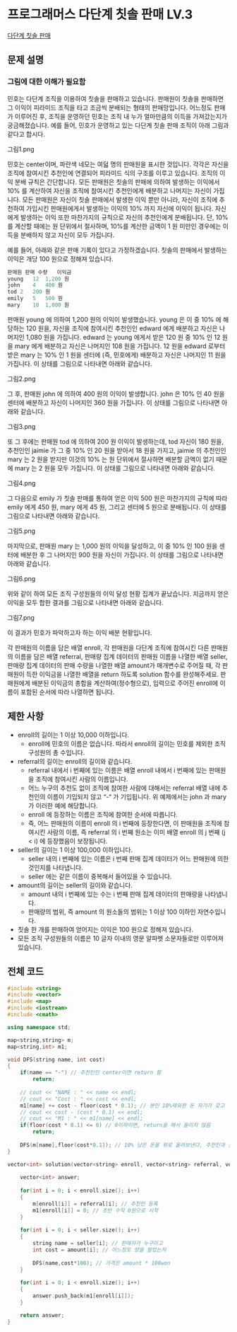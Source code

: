 # 프로그래머스 다단계 칫솔 판매 LV.3

[다단계 칫솔 판매](https://programmers.co.kr/learn/courses/30/lessons/77486)

## 문제 설명

### 그림에 대한 이해가 필요함

민호는 다단계 조직을 이용하여 칫솔을 판매하고 있습니다. 판매원이 칫솔을 판매하면 그 이익이 피라미드 조직을 타고 조금씩 분배되는 형태의 판매망입니다. 어느정도 판매가 이루어진 후, 조직을 운영하던 민호는 조직 내 누가 얼마만큼의 이득을 가져갔는지가 궁금해졌습니다. 예를 들어, 민호가 운영하고 있는 다단계 칫솔 판매 조직이 아래 그림과 같다고 합시다.

그림1.png

민호는 center이며, 파란색 네모는 여덟 명의 판매원을 표시한 것입니다. 각각은 자신을 조직에 참여시킨 추천인에 연결되어 피라미드 식의 구조를 이루고 있습니다. 조직의 이익 분배 규칙은 간단합니다. 모든 판매원은 칫솔의 판매에 의하여 발생하는 이익에서 10% 를 계산하여 자신을 조직에 참여시킨 추천인에게 배분하고 나머지는 자신이 가집니다. 모든 판매원은 자신이 칫솔 판매에서 발생한 이익 뿐만 아니라, 자신이 조직에 추천하여 가입시킨 판매원에게서 발생하는 이익의 10% 까지 자신에 이익이 됩니다. 자신에게 발생하는 이익 또한 마찬가지의 규칙으로 자신의 추천인에게 분배됩니다. 단, 10% 를 계산할 때에는 원 단위에서 절사하며, 10%를 계산한 금액이 1 원 미만인 경우에는 이득을 분배하지 않고 자신이 모두 가집니다.

예를 들어, 아래와 같은 판매 기록이 있다고 가정하겠습니다. 칫솔의 판매에서 발생하는 이익은 개당 100 원으로 정해져 있습니다.
```c++
판매원	판매 수량	이익금
young	12	1,200 원
john	4	400 원
tod	2	200 원
emily	5	500 원
mary	10	1,000 원
```
판매원 young 에 의하여 1,200 원의 이익이 발생했습니다. young 은 이 중 10% 에 해당하는 120 원을, 자신을 조직에 참여시킨 추천인인 edward 에게 배분하고 자신은 나머지인 1,080 원을 가집니다. edward 는 young 에게서 받은 120 원 중 10% 인 12 원을 mary 에게 배분하고 자신은 나머지인 108 원을 가집니다. 12 원을 edward 로부터 받은 mary 는 10% 인 1 원을 센터에 (즉, 민호에게) 배분하고 자신은 나머지인 11 원을 가집니다. 이 상태를 그림으로 나타내면 아래와 같습니다.

그림2.png

그 후, 판매원 john 에 의하여 400 원의 이익이 발생합니다. john 은 10% 인 40 원을 센터에 배분하고 자신이 나머지인 360 원을 가집니다. 이 상태를 그림으로 나타내면 아래와 같습니다.

그림3.png

또 그 후에는 판매원 tod 에 의하여 200 원 이익이 발생하는데, tod 자신이 180 원을, 추천인인 jaimie 가 그 중 10% 인 20 원을 받아서 18 원을 가지고, jaimie 의 추천인인 mary 는 2 원을 받지만 이것의 10% 는 원 단위에서 절사하면 배분할 금액이 없기 때문에 mary 는 2 원을 모두 가집니다. 이 상태를 그림으로 나타내면 아래와 같습니다.

그림4.png

그 다음으로 emily 가 칫솔 판매를 통하여 얻은 이익 500 원은 마찬가지의 규칙에 따라 emily 에게 450 원, mary 에게 45 원, 그리고 센터에 5 원으로 분배됩니다. 이 상태를 그림으로 나타내면 아래와 같습니다.

그림5.png

마지막으로, 판매원 mary 는 1,000 원의 이익을 달성하고, 이 중 10% 인 100 원을 센터에 배분한 후 그 나머지인 900 원을 자신이 가집니다. 이 상태를 그림으로 나타내면 아래와 같습니다.

그림6.png

위와 같이 하여 모든 조직 구성원들의 이익 달성 현황 집계가 끝났습니다. 지금까지 얻은 이익을 모두 합한 결과를 그림으로 나타내면 아래와 같습니다.

그림7.png

이 결과가 민호가 파악하고자 하는 이익 배분 현황입니다.

각 판매원의 이름을 담은 배열 enroll, 각 판매원을 다단계 조직에 참여시킨 다른 판매원의 이름을 담은 배열 referral, 판매량 집계 데이터의 판매원 이름을 나열한 배열 seller, 판매량 집계 데이터의 판매 수량을 나열한 배열 amount가 매개변수로 주어질 때, 각 판매원이 득한 이익금을 나열한 배열을 return 하도록 solution 함수를 완성해주세요. 판매원에게 배분된 이익금의 총합을 계산하여(정수형으로), 입력으로 주어진 enroll에 이름이 포함된 순서에 따라 나열하면 됩니다.

## 제한 사항

  * enroll의 길이는 1 이상 10,000 이하입니다.
    * enroll에 민호의 이름은 없습니다. 따라서 enroll의 길이는 민호를 제외한 조직 구성원의 총 수입니다.
  * referral의 길이는 enroll의 길이와 같습니다.
    * referral 내에서 i 번째에 있는 이름은 배열 enroll 내에서 i 번째에 있는 판매원을 조직에 참여시킨 사람의 이름입니다.
    * 어느 누구의 추천도 없이 조직에 참여한 사람에 대해서는 referral 배열 내에 추천인의 이름이 기입되지 않고 “-“ 가 기입됩니다. 위 예제에서는 john 과 mary 가 이러한 예에 해당합니다.
    * enroll 에 등장하는 이름은 조직에 참여한 순서에 따릅니다.
    * 즉, 어느 판매원의 이름이 enroll 의 i 번째에 등장한다면, 이 판매원을 조직에 참여시킨 사람의 이름, 즉 referral 의 i 번째 원소는 이미 배열 enroll 의 j 번째 (j < i) 에 등장했음이 보장됩니다.
  * seller의 길이는 1 이상 100,000 이하입니다.
    * seller 내의 i 번째에 있는 이름은 i 번째 판매 집계 데이터가 어느 판매원에 의한 것인지를 나타냅니다.
    * seller 에는 같은 이름이 중복해서 들어있을 수 있습니다.
  * amount의 길이는 seller의 길이와 같습니다.
    * amount 내의 i 번째에 있는 수는 i 번째 판매 집계 데이터의 판매량을 나타냅니다.
    * 판매량의 범위, 즉 amount 의 원소들의 범위는 1 이상 100 이하인 자연수입니다.
  * 칫솔 한 개를 판매하여 얻어지는 이익은 100 원으로 정해져 있습니다.
  * 모든 조직 구성원들의 이름은 10 글자 이내의 영문 알파벳 소문자들로만 이루어져 있습니다.

## 전체 코드

```c++
#include <string>
#include <vector>
#include <map>
#include <iostream>
#include <cmath>

using namespace std;

map<string,string> m;
map<string,int> m1;

void DFS(string name, int cost)
{
    if(name == "-") // 추천인인 center이면 return 함
        return;
    
    // cout << "NAME : " << name << endl;
    // cout << "Cost : " << cost << endl;
    m1[name] += cost - floor(cost * 0.1); // 본인 10%제외한 돈 자기가 갖고
    // cout << cost - (cost * 0.1) << endl;
    // cout << "M1 : " << m1[name] << endl;
    if(floor(cost * 0.1) <= 0) // 0이하이면, return을 해서 올리지 않음
        return;
    
    DFS(m[name],floor(cost*0.1)); // 10% 남은 돈을 위로 올려보낸다, 추천인과 같이
}

vector<int> solution(vector<string> enroll, vector<string> referral, vector<string> seller, vector<int> amount) {
    
    vector<int> answer;
    
    for(int i = 0; i < enroll.size(); i++)
    {
        m[enroll[i]] = referral[i]; // 추천인 등록
        m1[enroll[i]] = 0; // 초반 수익 0원으로 시작
    }
    
    for(int i = 0; i < seller.size(); i++)
    {
        string name = seller[i]; // 판매자가 누구이고
        int cost = amount[i]; // 어느정도 양을 팔았는지
        
        DFS(name,cost*100); // 가격은 amount * 100won
    }
    
    for(int i = 0; i < enroll.size(); i++)
    {
        answer.push_back(m1[enroll[i]]);
    }

    return answer;
}
```
